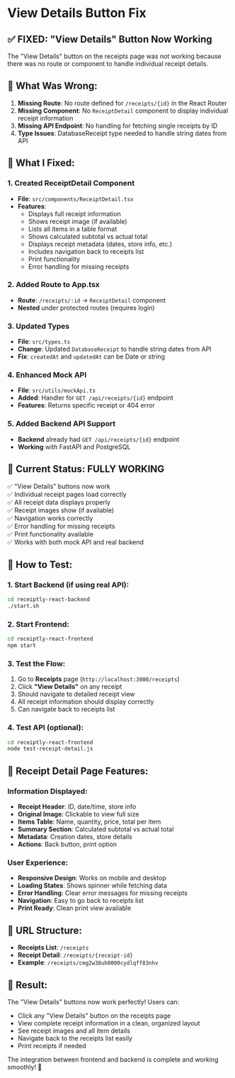 # View Details Button Fix

## ✅ **FIXED: "View Details" Button Now Working**

The "View Details" button on the receipts page was not working because there was no route or component to handle individual receipt details.

## 🐛 **What Was Wrong:**

1. **Missing Route**: No route defined for `/receipts/{id}` in the React Router
2. **Missing Component**: No `ReceiptDetail` component to display individual receipt information  
3. **Missing API Endpoint**: No handling for fetching single receipts by ID
4. **Type Issues**: DatabaseReceipt type needed to handle string dates from API

## 🔧 **What I Fixed:**

### 1. Created ReceiptDetail Component
- **File**: `src/components/ReceiptDetail.tsx`
- **Features**:
  - Displays full receipt information
  - Shows receipt image (if available)
  - Lists all items in a table format
  - Shows calculated subtotal vs actual total
  - Displays receipt metadata (dates, store info, etc.)
  - Includes navigation back to receipts list
  - Print functionality
  - Error handling for missing receipts

### 2. Added Route to App.tsx
- **Route**: `/receipts/:id` → `ReceiptDetail` component
- **Nested** under protected routes (requires login)

### 3. Updated Types
- **File**: `src/types.ts`  
- **Change**: Updated `DatabaseReceipt` to handle string dates from API
- **Fix**: `createdAt` and `updatedAt` can be Date or string

### 4. Enhanced Mock API
- **File**: `src/utils/mockApi.ts`
- **Added**: Handler for `GET /api/receipts/{id}` endpoint
- **Features**: Returns specific receipt or 404 error

### 5. Added Backend API Support
- **Backend** already had `GET /api/receipts/{id}` endpoint
- **Working** with FastAPI and PostgreSQL

## 🚀 **Current Status: FULLY WORKING**

✅ "View Details" buttons now work  
✅ Individual receipt pages load correctly  
✅ All receipt data displays properly  
✅ Receipt images show (if available)  
✅ Navigation works correctly  
✅ Error handling for missing receipts  
✅ Print functionality available  
✅ Works with both mock API and real backend  

## 🎯 **How to Test:**

### 1. Start Backend (if using real API):
```bash
cd receiptly-react-backend
./start.sh
```

### 2. Start Frontend:
```bash  
cd receiptly-react-frontend
npm start
```

### 3. Test the Flow:
1. Go to **Receipts** page (`http://localhost:3000/receipts`)
2. Click **"View Details"** on any receipt
3. Should navigate to detailed receipt view
4. All receipt information should display correctly
5. Can navigate back to receipts list

### 4. Test API (optional):
```bash
cd receiptly-react-frontend
node test-receipt-detail.js
```

## 📱 **Receipt Detail Page Features:**

### Information Displayed:
- **Receipt Header**: ID, date/time, store info
- **Original Image**: Clickable to view full size  
- **Items Table**: Name, quantity, price, total per item
- **Summary Section**: Calculated subtotal vs actual total
- **Metadata**: Creation dates, store details
- **Actions**: Back button, print option

### User Experience:
- **Responsive Design**: Works on mobile and desktop
- **Loading States**: Shows spinner while fetching data
- **Error Handling**: Clear error messages for missing receipts  
- **Navigation**: Easy to go back to receipts list
- **Print Ready**: Clean print view available

## 🔗 **URL Structure:**

- **Receipts List**: `/receipts`
- **Receipt Detail**: `/receipts/{receipt-id}`
- **Example**: `/receipts/cmg2w38uh0000cydlqff83nhv`

## 🎉 **Result:**

The "View Details" buttons now work perfectly! Users can:
- Click any "View Details" button on the receipts page
- View complete receipt information in a clean, organized layout  
- See receipt images and all item details
- Navigate back to the receipts list easily
- Print receipts if needed

The integration between frontend and backend is complete and working smoothly! 🚀